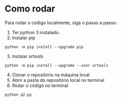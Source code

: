 # Como rodar

Para rodar o código localmente, siga o passo a passo:
1. Ter python 3 instalado. 
2. Instalar pip
``` 
python -m pip install --upgrade pip
```
3. Instalar ortools
```
python -m pip install --upgrade --user ortools
```
4. Clonar o repositório na máquina local
5. Abrir a pasta do repositório local no terminal
6. Rodar o código no terminal
```
python q2.py
```
